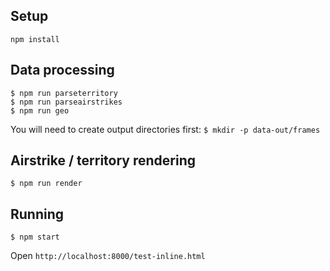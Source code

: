 Setup
-----
`npm install`

Data processing
---------------
```
$ npm run parseterritory
$ npm run parseairstrikes
$ npm run geo
```

You will need to create output directories first:
`$ mkdir -p data-out/frames`

Airstrike / territory rendering
--------------------------------
`$ npm run render`

Running
--------
`$ npm start`

Open `http://localhost:8000/test-inline.html`
